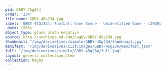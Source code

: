 ```yaml
---
pid: GBBY-45g234
order: '234'
file_name: GBBY-45g234.jpg
label: 'GBBY 45G/234: Football Game Scene - Unidentified Game - c1930s'
_date: 1930s
object_type: glass plate negative
source: http://archives.nd.edu/Bagby/GBBY-45g234.jpg
thumbnail: "/img/derivatives/simple/GBBY-45g234/thumbnail.jpg"
manifest: "/img/derivatives/iiif/images/GBBY-45g234/manifest.json"
full: "/img/derivatives/simple/GBBY-45g234/full.jpg"
layout: generic_collection_item
collection: bagby
---
```

